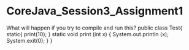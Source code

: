 # CoreJava_Session3_Assignment1
What will happen if you try to compile and run this?  public class Test{ static{ print(10); } static void print (int x) { System.out.println (x); System.exit(0); } }
